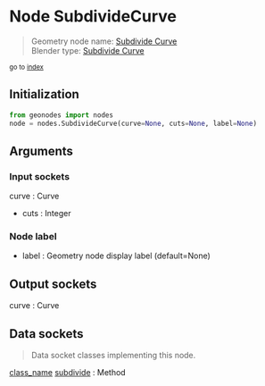 
# Node SubdivideCurve

> Geometry node name: [Subdivide Curve](https://docs.blender.org/manual/en/latest/modeling/geometry_nodes/material/subdivide_curve.html)<br>
  Blender type: [Subdivide Curve](https://docs.blender.org/api/current/bpy.types.GeometryNodeSubdivideCurve.html)
  
<sub>go to [index](/docs/index.md)</sub>

## Initialization

```python
from geonodes import nodes
node = nodes.SubdivideCurve(curve=None, cuts=None, label=None)
```



## Arguments


### Input sockets

curve : Curve
- cuts : Integer

### Node label

- label : Geometry node display label (default=None)

## Output sockets

curve : Curve

## Data sockets

> Data socket classes implementing this node.
  
[class_name](/docs/sockets/Curve.md) [subdivide](/docs/sockets/Curve.md#subdivide) : Method

